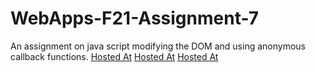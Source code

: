 # WebApps-F21-Assignment-7
An assignment on java script modifying the DOM and using anonymous callback functions.
[Hosted At](https://44-563-webapps-f21.github.io/webapps-f21-assignment-7-Pravnrdy/search.html)
[Hosted At](https://44-563-webapps-f21.github.io/webapps-f21-assignment-7-Pravnrdy/reaction.html)
[Hosted At](https://44-563-webapps-f21.github.io/webapps-f21-assignment-7-Pravnrdy/stack.html)